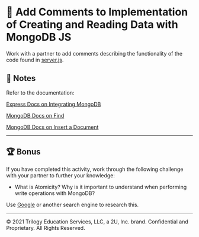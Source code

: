 # 📐 Add Comments to Implementation of Creating and Reading Data with MongoDB JS 

Work with a partner to add comments describing the functionality of the code found in [server.js](./Unsolved/server.js).


## 📝 Notes

Refer to the documentation: 

[Express Docs on Integrating MongoDB](https://expressjs.com/en/guide/database-integration.html#mongodb)

[MongoDB Docs on Find](https://docs.mongodb.com/drivers/node/usage-examples/findOne/)

[MongoDB Docs on Insert a Document](https://docs.mongodb.com/drivers/node/fundamentals/crud/write-operations/insert/)

---

## 🏆 Bonus

If you have completed this activity, work through the following challenge with your partner to further your knowledge:

* What is Atomicity? Why is it important to understand when performing write operations with MongoDB?

Use [Google](https://www.google.com) or another search engine to research this.

---
© 2021 Trilogy Education Services, LLC, a 2U, Inc. brand. Confidential and Proprietary. All Rights Reserved.
